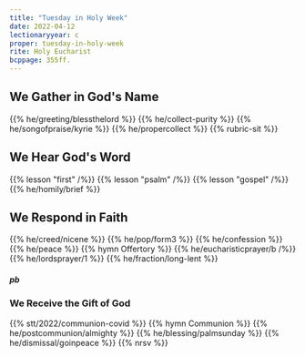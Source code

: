 ```yaml
---
title: "Tuesday in Holy Week"
date: 2022-04-12
lectionaryyear: c
proper: tuesday-in-holy-week
rite: Holy Eucharist
bcppage: 355ff.
---
```


## We Gather in God's Name
{{% he/greeting/blessthelord %}}
{{% he/collect-purity %}}
{{% he/songofpraise/kyrie %}}
{{% he/propercollect %}}
{{% rubric-sit %}}

## We Hear God's Word
{{% lesson "first" /%}}
{{% lesson "psalm" /%}}
{{% lesson "gospel" /%}}
{{% he/homily/brief %}}

## We Respond in Faith
{{% he/creed/nicene %}}
{{% he/pop/form3 %}}
{{% he/confession %}}
{{% he/peace %}}
{{% hymn Offertory %}}
{{% he/eucharisticprayer/b /%}}
{{% he/lordsprayer/1 %}}
{{% he/fraction/long-lent %}}

##### pb
### We Receive the Gift of God
{{% stt/2022/communion-covid %}}
{{% hymn Communion %}}
{{% he/postcommunion/almighty %}}
{{% he/blessing/palmsunday %}}
{{% he/dismissal/goinpeace %}}
{{% nrsv %}}

